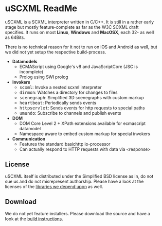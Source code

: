 # uSCXML ReadMe

uSCXML is a SCXML interpreter written in C/C++. It is still in a rather early stage but mostly
feature-complete as far as the W3C SCXML draft specifies. It runs on most <b>Linux</b>,
<b>Windows</b> and <b>MacOSX</b>, each 32- as well as 64Bits. 

There is no technical reason for it not to run on iOS and Android as well, but we did not yet setup
the respective build-process.

   * <b>Datamodels</b>
       * ECMAScript using Google's v8 and JavaScriptCore (JSC is incomplete)
       * Prolog using SWI prolog
   * <b>Invokers</b>
       * <tt>scxml</tt>: Invoke a nested scxml interpreter
       * <tt>dirmon</tt>: Watches a directory for changes to files
       * <tt>scenegraph</tt>: Simplified 3D scenegraphs with custom markup
       * <tt>heartbeat</tt>: Periodically sends events
       * <tt>httpservlet</tt>: Sends events for http requests to special paths
       * <tt>umundo</tt>: Subscribe to channels and publish events
   * <b>DOM</b>
       * DOM Core Level 2 + XPath extensions available for ecmascript datamodel
       * Namespace aware to embed custom markup for special invokers
   * <b>Communication</b>
       * Features the standard basichttp io-processor
       * Can actually respond to HTTP requests with data via &lt;response>

## License 

uSCXML itself is distributed under the Simplified BSD license as in, do not sue us and do
not misrepresent authorship. Please have a look at the licenses of the [libraries we depend
upon](https://github.com/tklab-tud/uscxml/blob/master/docs/BUILDING.md#build-dependencies) as well.

## Download

We do not yet feature installers. Please download the source and have a look at the [build
instructions](https://github.com/tklab-tud/umundo/blob/master/docs/BUILDING.md).
